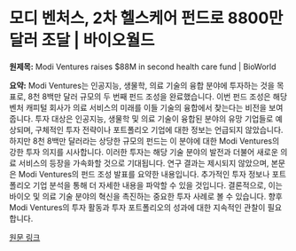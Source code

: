 # 모디 벤처스, 2차 헬스케어 펀드로 8800만 달러 조달 | 바이오월드

**원제목:** Modi Ventures raises $88M in second health care fund | BioWorld

**요약:** Modi Ventures는 인공지능, 생물학, 의료 기술의 융합 분야에 투자하는 것을 목표로, 8천 8백만 달러 규모의 두 번째 펀드 조성을 완료했습니다.  이번 펀드 조성은 해당 벤처 캐피털 회사가 의료 서비스의 미래를 이들 기술의 융합에서 찾는다는 비전을 보여줍니다.  투자 대상은 인공지능, 생물학 및 의료 기술이 융합된 분야의 유망 기업들로 예상되며,  구체적인 투자 전략이나 포트폴리오 기업에 대한 정보는 언급되지 않았습니다.  하지만 8천 8백만 달러라는 상당한 규모의 펀드는 이 분야에 대한 Modi Ventures의 강한 투자 의지를 시사합니다.  이러한 투자는 해당 기술 분야의 발전과 더불어 새로운 의료 서비스의 등장을 가속화할 것으로 기대됩니다.  연구 결과는 제시되지 않았으며, 본문은 Modi Ventures의 펀드 조성 발표를 요약한 내용입니다.  추가적인 투자 정보나  포트폴리오 기업 분석을 통해 더 자세한 내용을 파악할 수 있을 것입니다.  결론적으로, 이는  바이오 및 의료 기술 분야의 혁신을 촉진하는 중요한 투자 사례로 볼 수 있습니다.  향후 Modi Ventures의 투자 활동과 투자 포트폴리오의 성과에 대한 지속적인 관찰이 필요합니다.

[원문 링크](https://www.bioworld.com/articles/722092-modi-ventures-raises-88m-in-second-health-care-fund)
